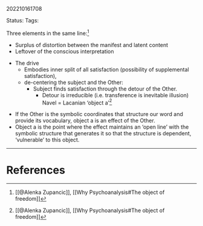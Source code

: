 202210161708

Status: 
Tags: 

Three elements in the same line:[^1]
* Surplus of distortion between the manifest and latent content
* Leftover of the conscious interpretation
- The drive
	* Embodies inner split of all satisfaction (possibility of supplemental satisfaction), 
	* de-centering the subject and the Other:
		* Subject finds satisfaction through the detour of the Other.
			* Detour is irreducible (i.e. transference is inevitable illusion)
Navel = Lacanian ‘object a’[^1]
* If the Other is the symbolic coordinates that structure our word and provide its vocabulary, object a is an effect of the Other.
* Object a is the point where the effect maintains an ‘open line’ with the symbolic structure that generates it so that the structure is dependent, ‘vulnerable’ to this object.



---
# References

[^1]: [[@Alenka Zupancic]], [[Why Psychoanalysis#The object of freedom]]
